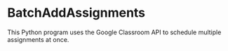 # BatchAddAssignments

This Python program uses the Google Classroom API to schedule multiple assignments at once.

